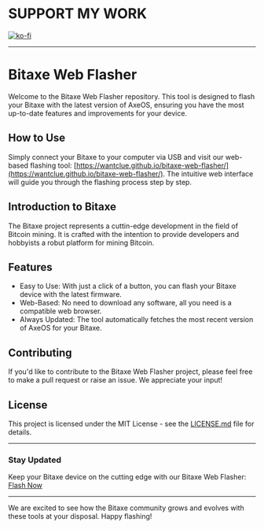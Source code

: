 # SUPPORT MY WORK

[![ko-fi](https://ko-fi.com/img/githubbutton_sm.svg)](https://ko-fi.com/R5R0IYN9V)

---

# Bitaxe Web Flasher

Welcome to the Bitaxe Web Flasher repository. This tool is designed to flash your Bitaxe with the latest version of AxeOS, ensuring you have the most up-to-date features and improvements for your device.

## How to Use

Simply connect your Bitaxe to your computer via USB and visit our web-based flashing tool:
[https://wantclue.github.io/bitaxe-web-flasher/](https://wantclue.github.io/bitaxe-web-flasher/). The intuitive web interface will guide you through the flashing process step by step.

## Introduction to Bitaxe

The Bitaxe project represents a cuttin-edge development in the field of Bitcoin mining. It is crafted with the intention to provide developers and hobbyists a robut platform for mining Bitcoin.

## Features

- Easy to Use: With just a click of a button, you can flash your Bitaxe device with the latest firmware.
- Web-Based: No need to download any software, all you need is a compatible web browser.
- Always Updated: The tool automatically fetches the most recent version of AxeOS for your Bitaxe.

## Contributing

If you'd like to contribute to the Bitaxe Web Flasher project, please feel free to make a pull request or raise an issue. We appreciate your input!

## License

This project is licensed under the MIT License - see the [LICENSE.md](/LICENSE.md) file for details.

---

### Stay Updated

Keep your Bitaxe device on the cutting edge with our Bitaxe Web Flasher: [Flash Now](https://wantclue.github.io/bitaxe-web-flasher/)

---

We are excited to see how the Bitaxe community grows and evolves with these tools at your disposal. Happy flashing!
